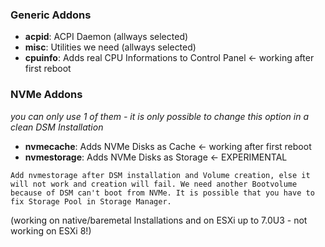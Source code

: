 ### Generic Addons

* **acpid**: ACPI Daemon (allways selected)
* **misc**: Utilities we need (allways selected)
* **cpuinfo**: Adds real CPU Informations to Control Panel <- working after first reboot

### NVMe Addons

_you can only use 1 of them - it is only possible to change this option in a clean DSM Installation_

* **nvmecache**: Adds NVMe Disks as Cache <- working after first reboot
* **nvmestorage**: Adds NVMe Disks as Storage <- EXPERIMENTAL

`Add nvmestorage after DSM installation and Volume creation, else it will not work and creation will fail. We need another Bootvolume because of DSM can't boot from NVMe. It is possible that you have to fix Storage Pool in Storage Manager.`  

(working on native/baremetal Installations and on ESXi up to 7.0U3 - not working on ESXi 8!)
